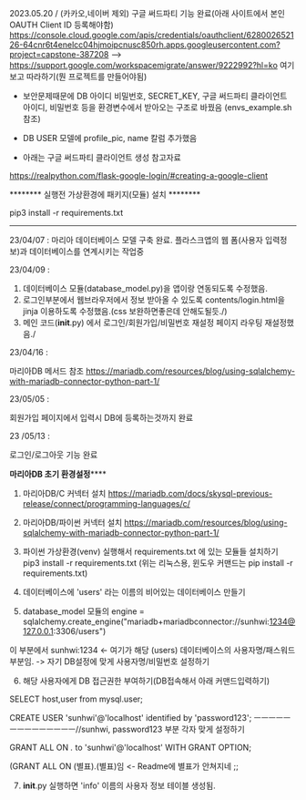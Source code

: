 2023.05.20 / (카카오,네이버 제외) 구글 써드파티 기능 완료(아래 사이트에서 본인 OAUTH Client ID 등록해야함)
https://console.cloud.google.com/apis/credentials/oauthclient/628002652126-64cnr6t4enelcc04hjmoipcnusc850rh.apps.googleusercontent.com?project=capstone-387208
--> https://support.google.com/workspacemigrate/answer/9222992?hl=ko 여기 보고 따라하기(뭔 프로젝트를 만들어야됨)

+ 보안문제때문에 DB 아이디 비밀번호, SECRET_KEY, 구글 써드파티 클라이언트 아이디, 비밀번호 등을 환경변수에서 받아오는 구조로 바꿨음 (envs_example.sh 참조)

+ DB USER 모델에 profile_pic, name 칼럼 추가했음

+ 아래는 구글 써드파티 클라이언트 생성 참고자료

https://realpython.com/flask-google-login/#creating-a-google-client



******** 실행전 가상환경에 패키지(모듈) 설치 ********

pip3 install -r requirements.txt

***************

23/04/07 : 마리아 데이터베이스 모델 구축 완료. 플라스크앱의 웹 폼(사용자 입력정보)과 데이터베이스를 연계시키는 작업중

23/04/09 :

1. 데이터베이스 모듈(database_model.py)을 앱이랑 연동되도록 수정했음.
2. 로그인부분에서 웹브라우저에서 정보 받아올 수 있도록 contents/login.html을 jinja 이용하도록 수정했음.(css 보완하면좋은데 안해도될듯./)
3. 메인 코드(__init__.py) 에서 로그인/회원가입/비밀번호 재설정 페이지 라우팅 재설정했음./

23/04/16 :

마리아DB 메서드 참조
https://mariadb.com/resources/blog/using-sqlalchemy-with-mariadb-connector-python-part-1/


23/05/05 :

회원가입 페이지에서 입력시 DB에 등록하는것까지 완료


23 /05/13 :

로그인/로그아웃 기능 완료



****************마리아DB 초기 환경설정********************
1. 마리아DB/C 커넥터 설치
https://mariadb.com/docs/skysql-previous-release/connect/programming-languages/c/

2. 마리아DB/파이썬 커넥터 설치
https://mariadb.com/resources/blog/using-sqlalchemy-with-mariadb-connector-python-part-1/

3. 파이썬 가상환경(venv) 실행해서 requirements.txt 에 있는 모듈들 설치하기
pip3 install -r requirements.txt
(위는 리눅스용, 윈도우 커맨드는 pip install -r requirements.txt)

4. 데이터베이스에 'users' 라는 이름의 비어있는 데이터베이스 만들기

5. database_model 모듈의 
engine = sqlalchemy.create_engine("mariadb+mariadbconnector://sunhwi:1234@127.0.0.1:3306/users")

이 부분에서 sunhwi:1234 <- 여기가 해당 (users) 데이터베이스의 사용자명/패스워드 부분임. -> 자기 DB설정에 맞게 사용자명/비밀번호 설정하기

6. 해당 사용자에게 DB 접근권한 부여하기(DB접속해서 아래 커맨드입력하기)

SELECT host,user from mysql.user;

CREATE USER 'sunhwi'@'localhost' identified by 'password123'; ㅡㅡㅡㅡㅡㅡㅡㅡㅡㅡㅡㅡㅡㅡ//sunhwi, password123 부분 각자 맞게 설정하기

GRANT ALL ON *.* to 'sunhwi'@'localhost' WITH GRANT OPTION;

(GRANT ALL ON (별표).(별표)임 <- Readme에 별표가 안쳐지네 ;;

7. __init__.py 실행하면 'info' 이름의 사용자 정보 테이블 생성됨.
